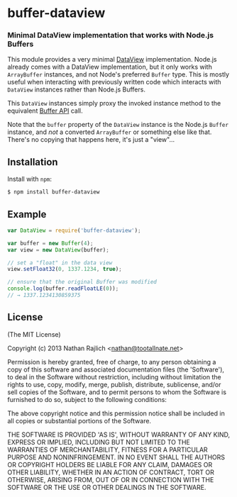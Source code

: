 buffer-dataview
===============
### Minimal DataView implementation that works with Node.js Buffers

This module provides a very minimal [DataView][] implementation. Node.js already
comes with a DataView implementation, but it only works with `ArrayBuffer`
instances, and not Node's preferred `Buffer` type. This is mostly useful when
interacting with previously written code which interacts with `DataView` instances
rather than Node.js Buffers.

This `DataView` instances simply proxy the invoked instance method to the
equivalent [Buffer API][] call.

Note that the `buffer` property of the `DataView` instance is the Node.js `Buffer`
instance, and _not_ a converted `ArrayBuffer` or something else like that. There's
no copying that happens here, it's just a "view"...

Installation
------------

Install with `npm`:

``` bash
$ npm install buffer-dataview
```


Example
-------

``` js
var DataView = require('buffer-dataview');

var buffer = new Buffer(4);
var view = new DataView(buffer);

// set a "float" in the data view
view.setFloat32(0, 1337.1234, true);

// ensure that the original Buffer was modified
console.log(buffer.readFloatLE(0));
// → 1337.1234130859375
```


License
-------

(The MIT License)

Copyright (c) 2013 Nathan Rajlich &lt;nathan@tootallnate.net&gt;

Permission is hereby granted, free of charge, to any person obtaining
a copy of this software and associated documentation files (the
'Software'), to deal in the Software without restriction, including
without limitation the rights to use, copy, modify, merge, publish,
distribute, sublicense, and/or sell copies of the Software, and to
permit persons to whom the Software is furnished to do so, subject to
the following conditions:

The above copyright notice and this permission notice shall be
included in all copies or substantial portions of the Software.

THE SOFTWARE IS PROVIDED 'AS IS', WITHOUT WARRANTY OF ANY KIND,
EXPRESS OR IMPLIED, INCLUDING BUT NOT LIMITED TO THE WARRANTIES OF
MERCHANTABILITY, FITNESS FOR A PARTICULAR PURPOSE AND NONINFRINGEMENT.
IN NO EVENT SHALL THE AUTHORS OR COPYRIGHT HOLDERS BE LIABLE FOR ANY
CLAIM, DAMAGES OR OTHER LIABILITY, WHETHER IN AN ACTION OF CONTRACT,
TORT OR OTHERWISE, ARISING FROM, OUT OF OR IN CONNECTION WITH THE
SOFTWARE OR THE USE OR OTHER DEALINGS IN THE SOFTWARE.

[DataView]: https://developer.mozilla.org/en-US/docs/Web/JavaScript/Typed_arrays/DataView
[Buffer API]: http://nodejs.org/docs/latest/api/buffer.html
